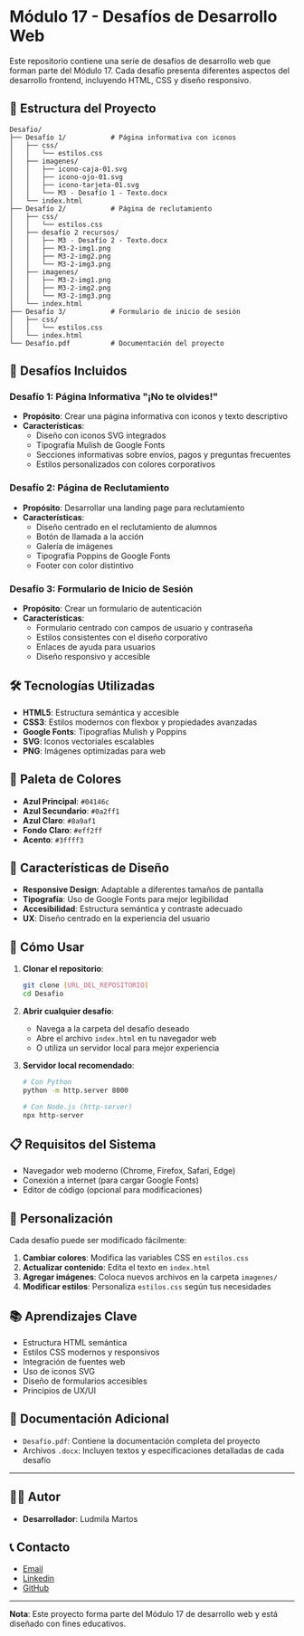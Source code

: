 # Módulo 17 - Desafíos de Desarrollo Web

Este repositorio contiene una serie de desafíos de desarrollo web que forman parte del Módulo 17. Cada desafío presenta diferentes aspectos del desarrollo frontend, incluyendo HTML, CSS y diseño responsivo.

## 📁 Estructura del Proyecto

```
Desafio/
├── Desafío 1/           # Página informativa con iconos
│   ├── css/
│   │   └── estilos.css
│   ├── imagenes/
│   │   ├── icono-caja-01.svg
│   │   ├── icono-ojo-01.svg
│   │   ├── icono-tarjeta-01.svg
│   │   └── M3 - Desafío 1 - Texto.docx
│   └── index.html
├── Desafío 2/           # Página de reclutamiento
│   ├── css/
│   │   └── estilos.css
│   ├── desafío 2 recursos/
│   │   ├── M3 - Desafío 2 - Texto.docx
│   │   ├── M3-2-img1.png
│   │   ├── M3-2-img2.png
│   │   └── M3-2-img3.png
│   ├── imagenes/
│   │   ├── M3-2-img1.png
│   │   ├── M3-2-img2.png
│   │   └── M3-2-img3.png
│   └── index.html
├── Desafío 3/           # Formulario de inicio de sesión
│   ├── css/
│   │   └── estilos.css
│   └── index.html
└── Desafío.pdf          # Documentación del proyecto
```

## 🎯 Desafíos Incluidos

### Desafío 1: Página Informativa "¡No te olvides!"
- **Propósito**: Crear una página informativa con iconos y texto descriptivo
- **Características**:
  - Diseño con iconos SVG integrados
  - Tipografía Mulish de Google Fonts
  - Secciones informativas sobre envíos, pagos y preguntas frecuentes
  - Estilos personalizados con colores corporativos

### Desafío 2: Página de Reclutamiento
- **Propósito**: Desarrollar una landing page para reclutamiento
- **Características**:
  - Diseño centrado en el reclutamiento de alumnos
  - Botón de llamada a la acción
  - Galería de imágenes
  - Tipografía Poppins de Google Fonts
  - Footer con color distintivo

### Desafío 3: Formulario de Inicio de Sesión
- **Propósito**: Crear un formulario de autenticación
- **Características**:
  - Formulario centrado con campos de usuario y contraseña
  - Estilos consistentes con el diseño corporativo
  - Enlaces de ayuda para usuarios
  - Diseño responsivo y accesible

## 🛠️ Tecnologías Utilizadas

- **HTML5**: Estructura semántica y accesible
- **CSS3**: Estilos modernos con flexbox y propiedades avanzadas
- **Google Fonts**: Tipografías Mulish y Poppins
- **SVG**: Iconos vectoriales escalables
- **PNG**: Imágenes optimizadas para web

## 🎨 Paleta de Colores

- **Azul Principal**: `#04146c`
- **Azul Secundario**: `#0a2ff1`
- **Azul Claro**: `#8a9af1`
- **Fondo Claro**: `#eff2ff`
- **Acento**: `#3ffff3`

## 📱 Características de Diseño

- **Responsive Design**: Adaptable a diferentes tamaños de pantalla
- **Tipografía**: Uso de Google Fonts para mejor legibilidad
- **Accesibilidad**: Estructura semántica y contraste adecuado
- **UX**: Diseño centrado en la experiencia del usuario

## 🚀 Cómo Usar

1. **Clonar el repositorio**:
   ```bash
   git clone [URL_DEL_REPOSITORIO]
   cd Desafio
   ```

2. **Abrir cualquier desafío**:
   - Navega a la carpeta del desafío deseado
   - Abre el archivo `index.html` en tu navegador web
   - O utiliza un servidor local para mejor experiencia

3. **Servidor local recomendado**:
   ```bash
   # Con Python
   python -m http.server 8000
   
   # Con Node.js (http-server)
   npx http-server
   ```

## 📋 Requisitos del Sistema

- Navegador web moderno (Chrome, Firefox, Safari, Edge)
- Conexión a internet (para cargar Google Fonts)
- Editor de código (opcional para modificaciones)

## 🔧 Personalización

Cada desafío puede ser modificado fácilmente:

1. **Cambiar colores**: Modifica las variables CSS en `estilos.css`
2. **Actualizar contenido**: Edita el texto en `index.html`
3. **Agregar imágenes**: Coloca nuevos archivos en la carpeta `imagenes/`
4. **Modificar estilos**: Personaliza `estilos.css` según tus necesidades

## 📚 Aprendizajes Clave

- Estructura HTML semántica
- Estilos CSS modernos y responsivos
- Integración de fuentes web
- Uso de iconos SVG
- Diseño de formularios accesibles
- Principios de UX/UI

## 📄 Documentación Adicional

- `Desafío.pdf`: Contiene la documentación completa del proyecto
- Archivos `.docx`: Incluyen textos y especificaciones detalladas de cada desafío

---

## 👨‍💻 Autor

- **Desarrollador**: Ludmila Martos

## 📞 Contacto

-  [Email](ludmilamartos@gmail.com)
-  [Linkedin](https://www.linkedin.com/in/ludmimar89/)
- [GitHub](https://github.com/Ludmimar)

---
**Nota**: Este proyecto forma parte del Módulo 17 de desarrollo web y está diseñado con fines educativos.
